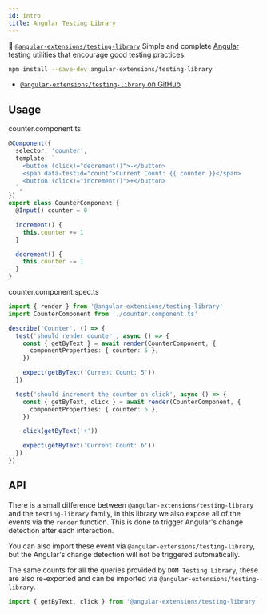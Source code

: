 ```yaml
---
id: intro
title: Angular Testing Library
---
```


🦔 [`@angular-extensions/testing-library`][gh] Simple and complete
[Angular](https://angular.io) testing utilities that encourage good testing
practices.

```bash
npm install --save-dev angular-extensions/testing-library
```

- [`@angular-extensions/testing-library` on GitHub][gh]

## Usage

counter.component.ts

```typescript
@Component({
  selector: 'counter',
  template: `
    <button (click)="decrement()">-</button>
    <span data-testid="count">Current Count: {{ counter }}</span>
    <button (click)="increment()">+</button>
  `,
})
export class CounterComponent {
  @Input() counter = 0

  increment() {
    this.counter += 1
  }

  decrement() {
    this.counter -= 1
  }
}
```

counter.component.spec.ts

```typescript
import { render } from '@angular-extensions/testing-library'
import CounterComponent from './counter.component.ts'

describe('Counter', () => {
  test('should render counter', async () => {
    const { getByText } = await render(CounterComponent, {
      componentProperties: { counter: 5 },
    })

    expect(getByText('Current Count: 5'))
  })

  test('should increment the counter on click', async () => {
    const { getByText, click } = await render(CounterComponent, {
      componentProperties: { counter: 5 },
    })

    click(getByText('+'))

    expect(getByText('Current Count: 6'))
  })
})
```

## API

There is a small difference between `@angular-extensions/testing-library` and
the `testing-library` family, in this library we also expose all of the events
via the `render` function. This is done to trigger Angular's change detection
after each interaction.

You can also import these event via `@angular-extensions/testing-library`, but
the Angular's change detection will not be triggered automatically.

The same counts for all the queries provided by `DOM Testing Library`, these are
also re-exported and can be imported via `@angular-extensions/testing-library`.

```typescript
import { getByText, click } from '@angular-extensions/testing-library'
```

[gh]: https://github.com/testing-library/angular-testing-library
